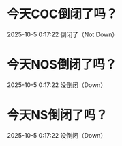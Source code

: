 # 今天COC倒闭了吗？

2025-10-5 0:17:22 倒闭了（Not Down）

# 今天NOS倒闭了吗？

2025-10-5 0:17:22 没倒闭（Down）

# 今天NS倒闭了吗？

2025-10-5 0:17:22 没倒闭（Down）

